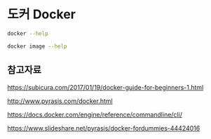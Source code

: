 # 도커 Docker

```bash
docker --help
```

```bash
docker image --help
```

## 참고자료

<https://subicura.com/2017/01/19/docker-guide-for-beginners-1.html>

<http://www.pyrasis.com/docker.html>

<https://docs.docker.com/engine/reference/commandline/cli/>

<https://www.slideshare.net/pyrasis/docker-fordummies-44424016>
